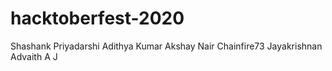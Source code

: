 # hacktoberfest-2020

Shashank Priyadarshi
Adithya Kumar
Akshay Nair
Chainfire73
Jayakrishnan
Advaith A J
